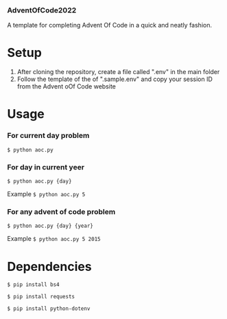 ### AdventOfCode2022
A template for completing Advent Of Code in a quick and neatly fashion.

# Setup
1. After cloning the repository, create a file called ".env" in the main folder
2. Follow the template of the of ".sample.env" and copy your session ID from the Advent oOf Code website

# Usage
### For current day problem
`$ python aoc.py`

### For day in current yeer
`$ python aoc.py {day}`

Example `$ python aoc.py 5`

### For any advent of code problem
`$ python aoc.py {day} {year}`

Example `$ python aoc.py 5 2015`

# Dependencies
`$ pip install bs4`

`$ pip install requests`

`$ pip install python-dotenv`

